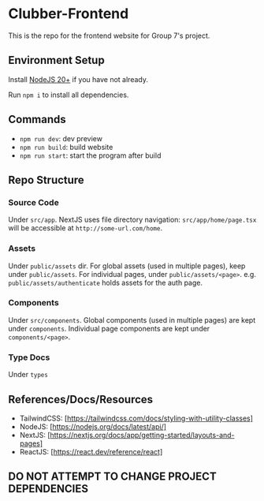 # Clubber-Frontend

This is the repo for the frontend website for Group 7's project.

## Environment Setup

Install [NodeJS 20+](https://nodejs.org/en) if you have not already.

Run `npm i` to install all dependencies.

## Commands

- `npm run dev`: dev preview
- `npm run build`: build website
- `npm run start`: start the program after build

## Repo Structure

### Source Code

Under `src/app`. NextJS uses file directory navigation: `src/app/home/page.tsx` will be accessible at `http://some-url.com/home`.

### Assets

Under `public/assets` dir. For global assets (used in multiple pages), keep under `public/assets`. For individual pages, under `public/assets/<page>`. e.g. `public/assets/authenticate` holds assets for the auth page.

### Components

Under `src/components`. Global components (used in multiple pages) are kept under `components`. Individual page components are kept under `components/<page>`.

### Type Docs

Under `types`

## References/Docs/Resources

- TailwindCSS: [https://tailwindcss.com/docs/styling-with-utility-classes]
- NodeJS: [https://nodejs.org/docs/latest/api/]
- NextJS: [https://nextjs.org/docs/app/getting-started/layouts-and-pages]
- ReactJS: [https://react.dev/reference/react]

## **DO NOT ATTEMPT TO CHANGE PROJECT DEPENDENCIES**
